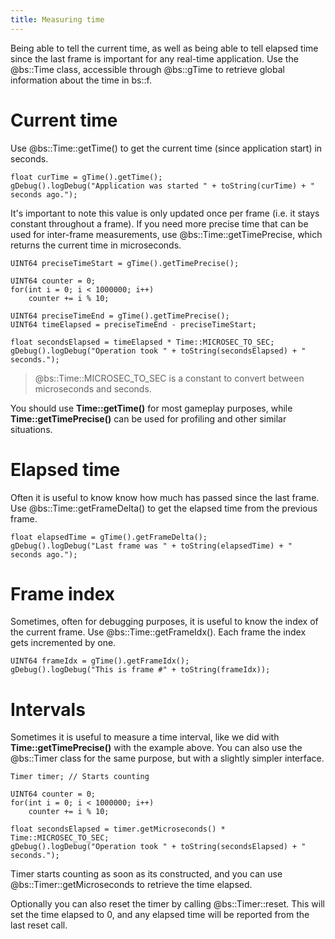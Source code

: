 ```yaml
---
title: Measuring time
---
```


Being able to tell the current time, as well as being able to tell elapsed time since the last frame is important for any real-time application. Use the @bs::Time class, accessible through @bs::gTime to retrieve global information about the time in bs::f.

# Current time

Use @bs::Time::getTime() to get the current time (since application start) in seconds.

~~~~~~~~~~~~~{.cpp}
float curTime = gTime().getTime();
gDebug().logDebug("Application was started " + toString(curTime) + " seconds ago.");
~~~~~~~~~~~~~

It's important to note this value is only updated once per frame (i.e. it stays constant throughout a frame). If you need more precise time that can be used for inter-frame measurements, use @bs::Time::getTimePrecise, which returns the current time in microseconds.

~~~~~~~~~~~~~{.cpp}
UINT64 preciseTimeStart = gTime().getTimePrecise();

UINT64 counter = 0;
for(int i = 0; i < 1000000; i++)
	counter += i % 10;

UINT64 preciseTimeEnd = gTime().getTimePrecise();
UINT64 timeElapsed = preciseTimeEnd - preciseTimeStart;

float secondsElapsed = timeElapsed * Time::MICROSEC_TO_SEC;
gDebug().logDebug("Operation took " + toString(secondsElapsed) + " seconds.");
~~~~~~~~~~~~~

> @bs::Time::MICROSEC_TO_SEC is a constant to convert between microseconds and seconds.

You should use **Time::getTime()** for most gameplay purposes, while **Time::getTimePrecise()** can be used for profiling and other similar situations.

# Elapsed time
Often it is useful to know know how much has passed since the last frame. Use @bs::Time::getFrameDelta() to get the elapsed time from the previous frame.

~~~~~~~~~~~~~{.cpp}
float elapsedTime = gTime().getFrameDelta();
gDebug().logDebug("Last frame was " + toString(elapsedTime) + " seconds ago.");
~~~~~~~~~~~~~

# Frame index
Sometimes, often for debugging purposes, it is useful to know the index of the current frame. Use @bs::Time::getFrameIdx(). Each frame the index gets incremented by one.

~~~~~~~~~~~~~{.cpp}
UINT64 frameIdx = gTime().getFrameIdx();
gDebug().logDebug("This is frame #" + toString(frameIdx));
~~~~~~~~~~~~~

# Intervals
Sometimes it is useful to measure a time interval, like we did with **Time::getTimePrecise()** with the example above. You can also use the @bs::Timer class for the same purpose, but with a slightly simpler interface.

~~~~~~~~~~~~~{.cpp}
Timer timer; // Starts counting

UINT64 counter = 0;
for(int i = 0; i < 1000000; i++)
	counter += i % 10;

float secondsElapsed = timer.getMicroseconds() * Time::MICROSEC_TO_SEC;
gDebug().logDebug("Operation took " + toString(secondsElapsed) + " seconds.");
~~~~~~~~~~~~~

Timer starts counting as soon as its constructed, and you can use @bs::Timer::getMicroseconds to retrieve the time elapsed.

Optionally you can also reset the timer by calling @bs::Timer::reset. This will set the time elapsed to 0, and any elapsed time will be reported from the last reset call.
